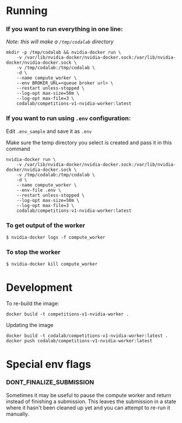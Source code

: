 Running
=======

### If you want to run everything in one line:

*Note: this will make a `/tmp/codalab` directory*

```
mkdir -p /tmp/codalab && nvidia-docker run \
    -v /var/lib/nvidia-docker/nvidia-docker.sock:/var/lib/nvidia-docker/nvidia-docker.sock \
    -v /tmp/codalab:/tmp/codalab \
    -d \
    --name compute_worker \
    --env BROKER_URL=<queue broker url> \
    --restart unless-stopped \
    --log-opt max-size=50m \
    --log-opt max-file=3 \
    codalab/competitions-v1-nvidia-worker:latest
```


### If you want to run using `.env` configuration:

Edit `.env_sample` and save it as `.env`

Make sure the temp directory you select is created and pass it in this command

```
nvidia-docker run \
    -v /var/lib/nvidia-docker/nvidia-docker.sock:/var/lib/nvidia-docker/nvidia-docker.sock \
    -v /tmp/codalab:/tmp/codalab \
    -d \
    --name compute_worker \
    --env-file .env \
    --restart unless-stopped \
    --log-opt max-size=50m \
    --log-opt max-file=3 \
    codalab/competitions-v1-nvidia-worker:latest
```

### To get output of the worker

```
$ nvidia-docker logs -f compute_worker
```

### To stop the worker

```
$ nvidia-docker kill compute_worker
```


Development
===========

To re-build the image:

```
docker build -t competitions-v1-nvidia-worker .
```

Updating the image

```
docker build -t codalab/competitions-v1-nvidia-worker:latest .
docker push codalab/competitions-v1-nvidia-worker:latest
```


Special env flags
=================


### DONT_FINALIZE_SUBMISSION

Sometimes it may be useful to pause the compute worker and return instead of finishing a submission. This leaves the
submission in a state where it hasn't been cleaned up yet and you can attempt to re-run it manually.

